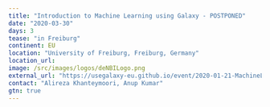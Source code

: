 ```yaml
---
title: "Introduction to Machine Learning using Galaxy - POSTPONED"
date: "2020-03-30"
days: 3
tease: "in Freiburg"
continent: EU
location: "University of Freiburg, Freiburg, Germany"
location_url:
image: /src/images/logos/deNBILogo.png
external_url: "https://usegalaxy-eu.github.io/event/2020-01-21-MachineLearning/plain.html"
contact: "Alireza Khanteymoori, Anup Kumar"
gtn: true
---
```

